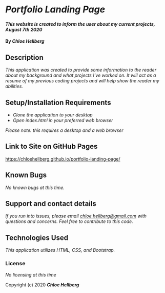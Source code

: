 # _Portfolio Landing Page_

#### _This website is created to inform the user about my current projects, August 7th 2020_

#### By _**Chloe Hellberg**_

## Description

_This application was created to provide some information to the reader about my background and what projects I've worked on. It will act as a resume of my previous coding projects and will help show the reader my abilities._

## Setup/Installation Requirements

* _Clone the application to your desktop_
* _Open index.html in your preferred web browser_

_Please note: this requires a desktop and a web browser_

## Link to Site on GitHub Pages

https://chloehellberg.github.io/portfolio-landing-page/


## Known Bugs

_No known bugs at this time._

## Support and contact details

_If you run into issues, please email chloe.hellberg@gmail.com with questions and concerns. Feel free to contribute to this code._

## Technologies Used

_This application utilizes HTML, CSS, and Bootstrap._

### License

*No licensing at this time*

Copyright (c) 2020 **_Chloe Hellberg_**
